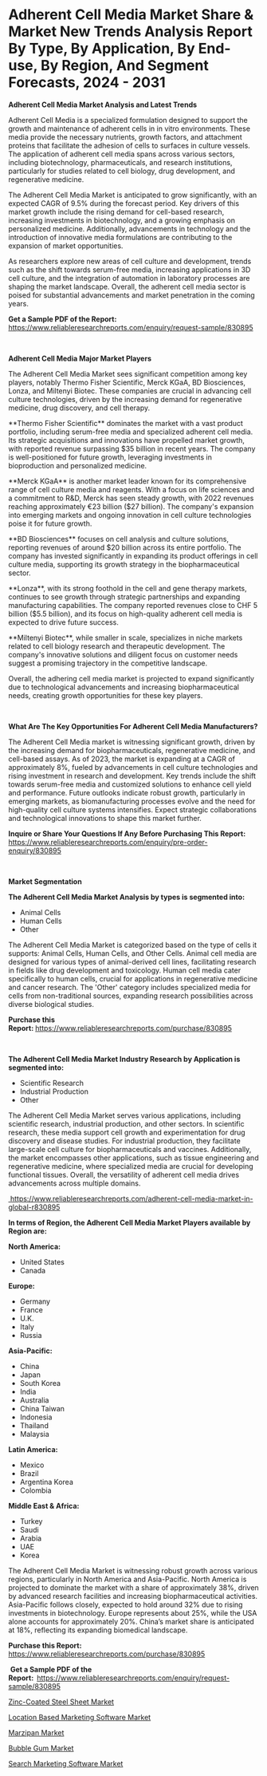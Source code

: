 <p><h1>Adherent Cell Media Market Share & Market New Trends Analysis Report By Type, By Application, By End-use, By Region, And Segment Forecasts, 2024 - 2031</h1></p><p><strong>Adherent Cell Media Market Analysis and Latest Trends</strong></p>
<p><p>Adherent Cell Media is a specialized formulation designed to support the growth and maintenance of adherent cells in in vitro environments. These media provide the necessary nutrients, growth factors, and attachment proteins that facilitate the adhesion of cells to surfaces in culture vessels. The application of adherent cell media spans across various sectors, including biotechnology, pharmaceuticals, and research institutions, particularly for studies related to cell biology, drug development, and regenerative medicine.</p><p>The Adherent Cell Media Market is anticipated to grow significantly, with an expected CAGR of 9.5% during the forecast period. Key drivers of this market growth include the rising demand for cell-based research, increasing investments in biotechnology, and a growing emphasis on personalized medicine. Additionally, advancements in technology and the introduction of innovative media formulations are contributing to the expansion of market opportunities. </p><p>As researchers explore new areas of cell culture and development, trends such as the shift towards serum-free media, increasing applications in 3D cell culture, and the integration of automation in laboratory processes are shaping the market landscape. Overall, the adherent cell media sector is poised for substantial advancements and market penetration in the coming years.</p></p>
<p><strong>Get a Sample PDF of the Report:&nbsp;</strong> <a href="https://www.reliableresearchreports.com/enquiry/request-sample/830895?utm_campaign=11&utm_medium=2&utm_source=Github&utm_content=ia&utm_term=08102024&utm_id=adherent-cell-media">https://www.reliableresearchreports.com/enquiry/request-sample/830895</a></p>
<p>&nbsp;</p>
<p><strong>Adherent Cell Media Major Market Players</strong></p>
<p><p>The Adherent Cell Media Market sees significant competition among key players, notably Thermo Fisher Scientific, Merck KGaA, BD Biosciences, Lonza, and Miltenyi Biotec. These companies are crucial in advancing cell culture technologies, driven by the increasing demand for regenerative medicine, drug discovery, and cell therapy.</p><p>**Thermo Fisher Scientific** dominates the market with a vast product portfolio, including serum-free media and specialized adherent cell media. Its strategic acquisitions and innovations have propelled market growth, with reported revenue surpassing $35 billion in recent years. The company is well-positioned for future growth, leveraging investments in bioproduction and personalized medicine.</p><p>**Merck KGaA** is another market leader known for its comprehensive range of cell culture media and reagents. With a focus on life sciences and a commitment to R&D, Merck has seen steady growth, with 2022 revenues reaching approximately €23 billion ($27 billion). The company's expansion into emerging markets and ongoing innovation in cell culture technologies poise it for future growth.</p><p>**BD Biosciences** focuses on cell analysis and culture solutions, reporting revenues of around $20 billion across its entire portfolio. The company has invested significantly in expanding its product offerings in cell culture media, supporting its growth strategy in the biopharmaceutical sector.</p><p>**Lonza**, with its strong foothold in the cell and gene therapy markets, continues to see growth through strategic partnerships and expanding manufacturing capabilities. The company reported revenues close to CHF 5 billion ($5.5 billion), and its focus on high-quality adherent cell media is expected to drive future success.</p><p>**Miltenyi Biotec**, while smaller in scale, specializes in niche markets related to cell biology research and therapeutic development. The company's innovative solutions and diligent focus on customer needs suggest a promising trajectory in the competitive landscape. </p><p>Overall, the adhering cell media market is projected to expand significantly due to technological advancements and increasing biopharmaceutical needs, creating growth opportunities for these key players.</p></p>
<p>&nbsp;</p>
<p><strong>What Are The Key Opportunities For Adherent Cell Media Manufacturers?</strong></p>
<p><p>The Adherent Cell Media market is witnessing significant growth, driven by the increasing demand for biopharmaceuticals, regenerative medicine, and cell-based assays. As of 2023, the market is expanding at a CAGR of approximately 8%, fueled by advancements in cell culture technologies and rising investment in research and development. Key trends include the shift towards serum-free media and customized solutions to enhance cell yield and performance. Future outlooks indicate robust growth, particularly in emerging markets, as biomanufacturing processes evolve and the need for high-quality cell culture systems intensifies. Expect strategic collaborations and technological innovations to shape this market further.</p></p>
<p><strong>Inquire or Share Your Questions If Any Before Purchasing This Report:</strong> <a href="https://www.reliableresearchreports.com/enquiry/pre-order-enquiry/830895?utm_campaign=11&utm_medium=2&utm_source=Github&utm_content=ia&utm_term=08102024&utm_id=adherent-cell-media">https://www.reliableresearchreports.com/enquiry/pre-order-enquiry/830895</a></p>
<p>&nbsp;</p>
<p><strong>Market Segmentation</strong></p>
<p><strong>The Adherent Cell Media Market Analysis by types is segmented into:</strong></p>
<p><ul><li>Animal Cells</li><li>Human Cells</li><li>Other</li></ul></p>
<p><p>The Adherent Cell Media Market is categorized based on the type of cells it supports: Animal Cells, Human Cells, and Other Cells. Animal cell media are designed for various types of animal-derived cell lines, facilitating research in fields like drug development and toxicology. Human cell media cater specifically to human cells, crucial for applications in regenerative medicine and cancer research. The 'Other' category includes specialized media for cells from non-traditional sources, expanding research possibilities across diverse biological studies.</p></p>
<p><strong>Purchase this Report:&nbsp;</strong><a href="https://www.reliableresearchreports.com/purchase/830895?utm_campaign=11&utm_medium=2&utm_source=Github&utm_content=ia&utm_term=08102024&utm_id=adherent-cell-media">https://www.reliableresearchreports.com/purchase/830895</a></p>
<p>&nbsp;</p>
<p><strong>The Adherent Cell Media Market Industry Research by Application is segmented into:</strong></p>
<p><ul><li>Scientific Research</li><li>Industrial Production</li><li>Other</li></ul></p>
<p><p>The Adherent Cell Media Market serves various applications, including scientific research, industrial production, and other sectors. In scientific research, these media support cell growth and experimentation for drug discovery and disease studies. For industrial production, they facilitate large-scale cell culture for biopharmaceuticals and vaccines. Additionally, the market encompasses other applications, such as tissue engineering and regenerative medicine, where specialized media are crucial for developing functional tissues. Overall, the versatility of adherent cell media drives advancements across multiple domains.</p></p>
<p><a href="https://www.reliableresearchreports.com/adherent-cell-media-market-in-global-r830895?utm_campaign=11&utm_medium=2&utm_source=Github&utm_content=ia&utm_term=08102024&utm_id=adherent-cell-media">&nbsp;https://www.reliableresearchreports.com/adherent-cell-media-market-in-global-r830895</a></p>
<p><strong>In terms of Region, the Adherent Cell Media Market Players available by Region are:</strong></p>
<p>
    <p> <strong> North America: </strong>
        <ul>
            <li>United States</li>
            <li>Canada</li>
        </ul>
        </p> 
    <p> <strong> Europe: </strong>
        <ul>
            <li>Germany</li>
            <li>France</li>
            <li>U.K.</li>
            <li>Italy</li>
            <li>Russia</li>
        </ul>
        </p> 
    <p> <strong> Asia-Pacific: </strong>
        <ul>
            <li>China</li>
            <li>Japan</li>
            <li>South Korea</li>
            <li>India</li>
            <li>Australia</li>
            <li>China Taiwan</li>
            <li>Indonesia</li>
            <li>Thailand</li>
            <li>Malaysia</li>
        </ul>
        </p> 
    <p> <strong> Latin America: </strong>
        <ul>
            <li>Mexico</li>
            <li>Brazil</li>
            <li>Argentina Korea</li>
            <li>Colombia</li>
        </ul>
        </p> 
    <p> <strong> Middle East & Africa: </strong>
        <ul>
            <li>Turkey</li>
            <li>Saudi</li>
            <li>Arabia</li>
            <li>UAE</li>
            <li>Korea</li>
        </ul>
    </p>
    </p>
<p><p>The Adherent Cell Media Market is witnessing robust growth across various regions, particularly in North America and Asia-Pacific. North America is projected to dominate the market with a share of approximately 38%, driven by advanced research facilities and increasing biopharmaceutical activities. Asia-Pacific follows closely, expected to hold around 32% due to rising investments in biotechnology. Europe represents about 25%, while the USA alone accounts for approximately 20%. China’s market share is anticipated at 18%, reflecting its expanding biomedical landscape.</p></p>
<p><strong>Purchase this Report: </strong><a href="https://www.reliableresearchreports.com/purchase/830895?utm_campaign=11&utm_medium=2&utm_source=Github&utm_content=ia&utm_term=08102024&utm_id=adherent-cell-media">https://www.reliableresearchreports.com/purchase/830895</a></p>
<p>&nbsp;<strong>Get a Sample PDF of the Report:&nbsp;&nbsp;</strong><a href="https://www.reliableresearchreports.com/enquiry/request-sample/830895?utm_campaign=11&utm_medium=2&utm_source=Github&utm_content=ia&utm_term=08102024&utm_id=adherent-cell-media">https://www.reliableresearchreports.com/enquiry/request-sample/830895</a></p>
<p><strong></strong></p>
<p><p><a href="https://github.com/KamrulHadi87/Market-Research-Report-List-1/blob/main/zinc-coated-steel-sheet-market.md?utm_campaign=11&utm_medium=2&utm_source=Github&utm_content=ia&utm_term=08102024&utm_id=adherent-cell-media">Zinc-Coated Steel Sheet Market</a></p><p><a href="https://www.linkedin.com/pulse/location-based-marketing-software-market-outlook-share-hewje?utm_campaign=11&utm_medium=2&utm_source=Github&utm_content=ia&utm_term=08102024&utm_id=adherent-cell-media">Location Based Marketing Software Market</a></p><p><a href="https://issuu.com/reportprime-2/docs/marzipan-market-size-2030.pptx_b5cef956ee28e0?utm_campaign=11&utm_medium=2&utm_source=Github&utm_content=ia&utm_term=08102024&utm_id=adherent-cell-media">Marzipan Market</a></p><p><a href="https://issuu.com/reportprime-2/docs/bubble-gum-market-size-2030.pptx_70243b9fce8e67?utm_campaign=11&utm_medium=2&utm_source=Github&utm_content=ia&utm_term=08102024&utm_id=adherent-cell-media">Bubble Gum Market</a></p><p><a href="https://www.linkedin.com/pulse/insights-search-marketing-software-industry-market-financial-uin9c?utm_campaign=11&utm_medium=2&utm_source=Github&utm_content=ia&utm_term=08102024&utm_id=adherent-cell-media">Search Marketing Software Market</a></p></p>
